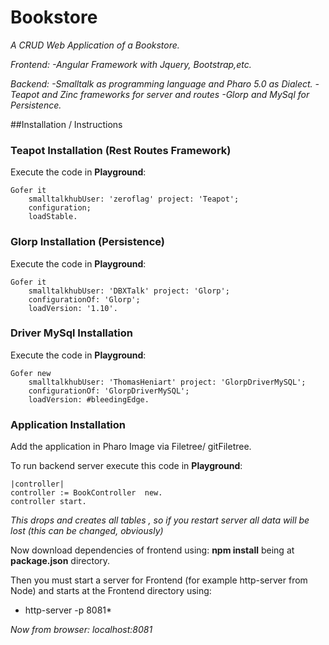 # Bookstore
*A CRUD Web Application of a Bookstore.*

*Frontend:*
 *-Angular Framework with Jquery, Bootstrap,etc.*
 
*Backend:*
 *-Smalltalk as programming language and Pharo 5.0 as Dialect.*
 *-Teapot and Zinc frameworks for server and routes*
 *-Glorp and MySql for Persistence.*

##Installation / Instructions
### Teapot Installation (Rest Routes Framework)
Execute the code in **Playground**:

```Smalltalk
Gofer it
    smalltalkhubUser: 'zeroflag' project: 'Teapot';
    configuration;
    loadStable.
```

### Glorp Installation (Persistence) 
Execute the code in **Playground**:

```Smalltalk
Gofer it
	smalltalkhubUser: 'DBXTalk' project: 'Glorp';
	configurationOf: 'Glorp';
	loadVersion: '1.10'.
```

### Driver MySql Installation
Execute the code in **Playground**:

```Smalltalk
Gofer new
	smalltalkhubUser: 'ThomasHeniart' project: 'GlorpDriverMySQL';
	configurationOf: 'GlorpDriverMySQL';
	loadVersion: #bleedingEdge.
```
### Application Installation
Add the application in Pharo Image via Filetree/ gitFiletree.

To run backend server execute this code in **Playground**:

```Smalltalk
|controller|
controller := BookController  new.
controller start.
```
*This drops and creates all tables , so if you restart server all data will be lost (this can be changed, obviously)*

Now download dependencies of frontend using:
**npm install** being at **package.json** directory.
 
Then you must start a server for Frontend (for example http-server from Node) and starts at the Frontend directory using:
* http-server -p 8081*

*Now from browser: localhost:8081*
